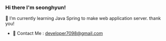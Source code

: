 ### Hi there I'm seonghyun!
🌱 I’m currently learning Java Spring to make web application server. thank you!
- 💬 Contact Me : developer7098@gmail.com



<!--
**seonghyun-1/seonghyun-1** is a ✨ _special_ ✨ repository because its `README.md` (this file) appears on your GitHub profile.

Here are some ideas to get you started:

- 🔭 I’m currently working on ...
- 🌱 I’m currently learning ...
- 👯 I’m looking to collaborate on ...
- 🤔 I’m looking for help with ...
- 💬 Ask me about ...
- 📫 How to reach me: ...
- 😄 Pronouns: ...
- ⚡ Fun fact: ...
-->
